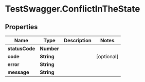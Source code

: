 # TestSwagger.ConflictInTheState

## Properties

Name | Type | Description | Notes
------------ | ------------- | ------------- | -------------
**statusCode** | **Number** |  | 
**code** | **String** |  | [optional] 
**error** | **String** |  | 
**message** | **String** |  | 


